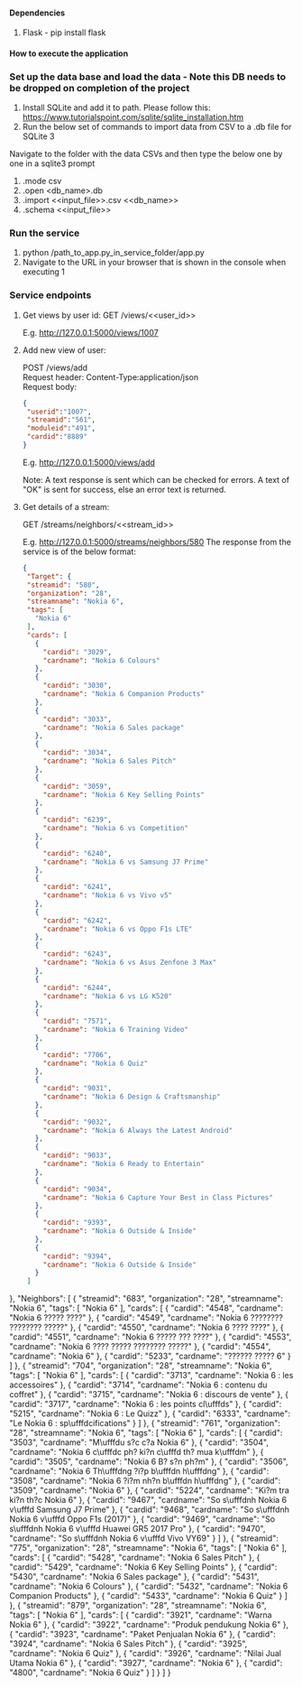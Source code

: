 #### Dependencies
1. Flask - pip install flask



#### How to execute the application

### Set up the data base and load the data - Note this DB needs to be dropped on completion of the project
1. Install SQLite and add it to path. Please follow this: https://www.tutorialspoint.com/sqlite/sqlite_installation.htm
2. Run the below set of commands to import data from CSV to a .db file for SQLite 3

Navigate to the folder with the data CSVs and then type the below one by one in a sqlite3 prompt
   1. .mode csv
   2. .open <db_name>.db
   3. .import <<input_file>>.csv <<db_name>>
   4. .schema <<input_file>>

### Run the service 

1. python /path_to_app.py_in_service_folder/app.py
2. Navigate to the URL in your browser that is shown in the console when executing 1

### Service endpoints

1. Get views by user id: 
   GET /views/<<user_id>> 
   
   E.g. http://127.0.0.1:5000/views/1007

2. Add new view of user: 
   
   POST /views/add  
   Request header: Content-Type:application/json  
   Request body:  
   
   ```json
   {
	"userid":"1007",
	"streamid":"561",
	"moduleid":"491",
	"cardid":"8889"
   }
   ```
   
   E.g. http://127.0.0.1:5000/views/add  
     
   Note: A text response is sent which can be checked for errors. A text of "OK" is sent for success, else an error text is returned.
   
3. Get details of a stream: 
   
   GET /streams/neighbors/<<stream_id>>
   
   E.g. http://127.0.0.1:5000/streams/neighbors/580
   The response from the service is of the below format:
   ```json
   {
    "Target": {
    "streamid": "580",
    "organization": "28",
    "streamname": "Nokia 6",
    "tags": [
      "Nokia 6"
    ],
    "cards": [
      {
        "cardid": "3029",
        "cardname": "Nokia 6 Colours"
      },
      {
        "cardid": "3030",
        "cardname": "Nokia 6 Companion Products"
      },
      {
        "cardid": "3033",
        "cardname": "Nokia 6 Sales package"
      },
      {
        "cardid": "3034",
        "cardname": "Nokia 6 Sales Pitch"
      },
      {
        "cardid": "3059",
        "cardname": "Nokia 6 Key Selling Points"
      },
      {
        "cardid": "6239",
        "cardname": "Nokia 6 vs Competition"
      },
      {
        "cardid": "6240",
        "cardname": "Nokia 6 vs Samsung J7 Prime"
      },
      {
        "cardid": "6241",
        "cardname": "Nokia 6 vs Vivo v5"
      },
      {
        "cardid": "6242",
        "cardname": "Nokia 6 vs Oppo F1s LTE"
      },
      {
        "cardid": "6243",
        "cardname": "Nokia 6 vs Asus Zenfone 3 Max"
      },
      {
        "cardid": "6244",
        "cardname": "Nokia 6 vs LG K520"
      },
      {
        "cardid": "7571",
        "cardname": "Nokia 6 Training Video"
      },
      {
        "cardid": "7706",
        "cardname": "Nokia 6 Quiz"
      },
      {
        "cardid": "9031",
        "cardname": "Nokia 6 Design & Craftsmanship"
      },
      {
        "cardid": "9032",
        "cardname": "Nokia 6 Always the Latest Android"
      },
      {
        "cardid": "9033",
        "cardname": "Nokia 6 Ready to Entertain"
      },
      {
        "cardid": "9034",
        "cardname": "Nokia 6 Capture Your Best in Class Pictures"
      },
      {
        "cardid": "9393",
        "cardname": "Nokia 6 Outside & Inside"
      },
      {
        "cardid": "9394",
        "cardname": "Nokia 6 Outside & Inside"
      }
    ]
  },
  "Neighbors": [
    {
      "streamid": "683",
      "organization": "28",
      "streamname": "Nokia 6",
      "tags": [
        "Nokia 6"
      ],
      "cards": [
        {
          "cardid": "4548",
          "cardname": "Nokia 6 ????? ????"
        },
        {
          "cardid": "4549",
          "cardname": "Nokia 6 ???????? ???????? ?????"
        },
        {
          "cardid": "4550",
          "cardname": "Nokia 6 ???? ????"
        },
        {
          "cardid": "4551",
          "cardname": "Nokia 6 ????? ??? ????"
        },
        {
          "cardid": "4553",
          "cardname": "Nokia 6 ???? ????? ???????? ?????"
        },
        {
          "cardid": "4554",
          "cardname": "Nokia 6"
        },
        {
          "cardid": "5233",
          "cardname": "?????? ????? 6"
        }
      ]
    },
    {
      "streamid": "704",
      "organization": "28",
      "streamname": "Nokia 6",
      "tags": [
        "Nokia 6"
      ],
      "cards": [
        {
          "cardid": "3713",
          "cardname": "Nokia 6 : les accessoires"
        },
        {
          "cardid": "3714",
          "cardname": "Nokia 6 : contenu du coffret"
        },
        {
          "cardid": "3715",
          "cardname": "Nokia 6 : discours de vente"
        },
        {
          "cardid": "3717",
          "cardname": "Nokia 6 : les points cl\ufffds"
        },
        {
          "cardid": "5215",
          "cardname": "Nokia 6 : Le Quizz"
        },
        {
          "cardid": "6333",
          "cardname": "Le Nokia 6 : sp\ufffdcifications"
        }
      ]
    },
    {
      "streamid": "761",
      "organization": "28",
      "streamname": "Nokia 6",
      "tags": [
        "Nokia 6"
      ],
      "cards": [
        {
          "cardid": "3503",
          "cardname": "M\ufffdu s?c c?a Nokia 6"
        },
        {
          "cardid": "3504",
          "cardname": "Nokia 6 c\ufffdc ph? ki?n c\ufffd th? mua k\ufffdm"
        },
        {
          "cardid": "3505",
          "cardname": "Nokia 6 B? s?n ph?m"
        },
        {
          "cardid": "3506",
          "cardname": "Nokia 6 Th\ufffdng ?i?p b\ufffdn h\ufffdng"
        },
        {
          "cardid": "3508",
          "cardname": "Nokia 6 ?i?m nh?n b\ufffdn h\ufffdng"
        },
        {
          "cardid": "3509",
          "cardname": "Nokia 6"
        },
        {
          "cardid": "5224",
          "cardname": "Ki?m tra ki?n th?c Nokia 6"
        },
        {
          "cardid": "9467",
          "cardname": "So s\ufffdnh Nokia 6 v\ufffd Samsung J7 Prime"
        },
        {
          "cardid": "9468",
          "cardname": "So s\ufffdnh Nokia 6 v\ufffd Oppo F1s (2017)"
        },
        {
          "cardid": "9469",
          "cardname": "So s\ufffdnh Nokia 6 v\ufffd Huawei GR5 2017 Pro"
        },
        {
          "cardid": "9470",
          "cardname": "So s\ufffdnh Nokia 6 v\ufffd Vivo VY69"
        }
      ]
    },
    {
      "streamid": "775",
      "organization": "28",
      "streamname": "Nokia 6",
      "tags": [
        "Nokia 6"
      ],
      "cards": [
        {
          "cardid": "5428",
          "cardname": "Nokia 6 Sales Pitch"
        },
        {
          "cardid": "5429",
          "cardname": "Nokia 6 Key Selling Points"
        },
        {
          "cardid": "5430",
          "cardname": "Nokia 6 Sales package"
        },
        {
          "cardid": "5431",
          "cardname": "Nokia 6 Colours"
        },
        {
          "cardid": "5432",
          "cardname": "Nokia 6 Companion Products"
        },
        {
          "cardid": "5433",
          "cardname": "Nokia 6 Quiz"
        }
      ]
    },
    {
      "streamid": "879",
      "organization": "28",
      "streamname": "Nokia 6",
      "tags": [
        "Nokia 6"
      ],
      "cards": [
        {
          "cardid": "3921",
          "cardname": "Warna Nokia 6"
        },
        {
          "cardid": "3922",
          "cardname": "Produk pendukung Nokia 6"
        },
        {
          "cardid": "3923",
          "cardname": "Paket Penjualan Nokia 6"
        },
        {
          "cardid": "3924",
          "cardname": "Nokia 6 Sales Pitch"
        },
        {
          "cardid": "3925",
          "cardname": "Nokia 6 Quiz"
        },
        {
          "cardid": "3926",
          "cardname": "Nilai Jual Utama Nokia 6"
        },
        {
          "cardid": "3927",
          "cardname": "Nokia 6"
        },
        {
          "cardid": "4800",
          "cardname": "Nokia 6 Quiz"
        }
       ]
      }
     ]
   }
   ```